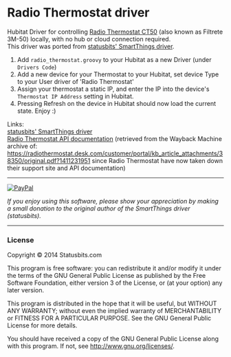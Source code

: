 # Radio Thermostat driver

Hubitat Driver for controlling [Radio Thermostat CT50](https://www.radiothermostat.com/product-page/ct50-wi-fi-smart-thermostat) (also known as Filtrete 3M-50) locally, with no hub or cloud connection required.  
This driver was ported from [statusbits' SmartThings driver](https://github.com/statusbits/smartthings).

1. Add `radio_thermostat.groovy` to your Hubitat as a new Driver (under `Drivers Code`)
2. Add a new device for your Thermostat to your Hubitat, set device Type to your User driver of 'Radio Thermostat'
3. Assign your thermostat a static IP, and enter the IP into the device's `Thermostat IP Address` setting in Hubitat.
5. Pressing Refresh on the device in Hubitat should now load the current state. Enjoy :)

Links:  
[statusbits' SmartThings driver](https://github.com/statusbits/smartthings)  
[Radio Thermostat API documentation](https://raw.githubusercontent.com/cometfish/hubitat_driver_radio_thermostat/master/docs/RTCOAWiFIAPIV1_3.pdf) (retrieved from the Wayback Machine archive of: https://radiothermostat.desk.com/customer/portal/kb_article_attachments/38350/original.pdf?1411231951 since Radio Thermostat have now taken down their support site and API documentation)

---

[![PayPal](https://www.paypalobjects.com/en_US/i/btn/btn_donate_LG.gif)](https://www.paypal.com/cgi-bin/webscr?cmd=_s-xclick&hosted_button_id=ATTTMV7JV2W9W)

*If you enjoy using this software, please show your appreciation by making a small donation to the original author of the SmartThings driver (statusbits).*

---

### License

Copyright © 2014 Statusbits.com

This program is free software: you can redistribute it and/or modify it
under the terms of the GNU General Public License as published by the Free
Software Foundation, either version 3 of the License, or (at your option)
any later version.

This program is distributed in the hope that it will be useful, but
WITHOUT ANY WARRANTY; without even the implied warranty of MERCHANTABILITY
or FITNESS FOR A PARTICULAR PURPOSE.  See the GNU General Public License
for more details.

You should have received a copy of the GNU General Public License along
with this program.  If not, see <http://www.gnu.org/licenses/>.

